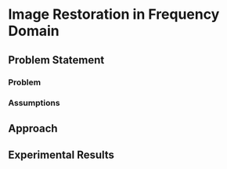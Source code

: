 # Image Restoration in Frequency Domain

## Problem Statement

### Problem

### Assumptions

## Approach

## Experimental Results